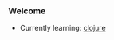 ### Welcome

- Currently learning: [clojure](https://clojure.org/)

<!--
**Miraculin/Miraculin** is a ✨ _special_ ✨ repository because its `README.md` (this file) appears on your GitHub profile.
-->
